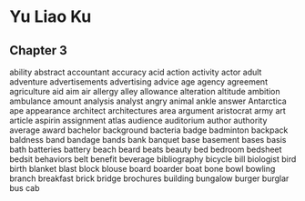 # Yu Liao Ku

## Chapter 3

ability
abstract
accountant
accuracy
acid
action
activity
actor
adult
adventure
advertisements
advertising
advice
age
agency
agreement
agriculture
aid
aim
air
allergy
alley
allowance
alteration
altitude
ambition
ambulance
amount
analysis
analyst
angry
animal
ankle
answer
Antarctica
ape
appearance
architect
architectures
area
argument
aristocrat
army
art
article
aspirin
assignment
atlas
audience
auditorium
author
authority
average
award
bachelor
background
bacteria
badge
badminton
backpack
baldness
band
bandage
bands
bank
banquet
base
basement
bases
basis
bath
batteries
battery
beach
beard
beats
beauty
bed
bedroom
bedsheet
bedsit
behaviors
belt
benefit
beverage
bibliography
bicycle
bill
biologist
bird
birth
blanket
blast
block
blouse
board
boarder
boat
bone
bowl
bowling
branch
breakfast
brick
bridge
brochures
building
bungalow
burger
burglar
bus
cab
